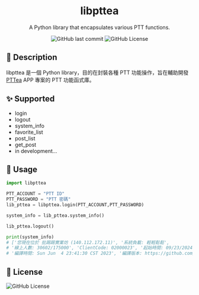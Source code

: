 <h1 align="center">libpttea</h1>

<div align="center">

A Python library that encapsulates various PTT functions.


![GitHub last commit](https://img.shields.io/github/last-commit/bubble-tea-project/libpttea)
![GitHub License](https://img.shields.io/github/license/bubble-tea-project/libpttea)

</div>

## 📖 Description
libpttea 是一個 Python library，目的在封裝各種 PTT 功能操作，旨在輔助開發 [PTTea](https://github.com/bubble-tea-project/PTTea) APP 專案的 PTT 功能函式庫。

## ✨ Supported
- login
- logout
- system_info
- favorite_list
- post_list
- get_post
- in development...

## 🎨 Usage
```python
import libpttea

PTT_ACCOUNT = "PTT ID"
PTT_PASSWORD = "PTT 密碼"
lib_pttea = libpttea.login(PTT_ACCOUNT,PTT_PASSWORD)

system_info = lib_pttea.system_info()

lib_pttea.logout()

print(system_info)
# ['您現在位於 批踢踢實業坊 (140.112.172.11)', '系統負載: 輕輕鬆鬆', 
# '線上人數: 30602/175000', 'ClientCode: 02000023', '起始時間: 09/23/2024 17:49:24', 
# '編譯時間: Sun Jun  4 23:41:30 CST 2023', '編譯版本: https://github.com/ptt/pttbbs.git 0447b25c 8595c8b4 M']
```

## 📜 License
![GitHub License](https://img.shields.io/github/license/bubble-tea-project/libpttea)
